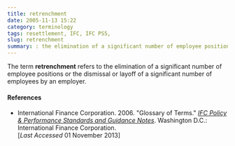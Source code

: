 ```yaml
---
title: retrenchment
date: 2005-11-13 15:22
category: terminology
tags: resettlement, IFC, IFC PS5,
slug: retrenchment
summary: : the elimination of a significant number of employee positions or the dismissal or layoff of a significant number of employees by an employer
---
```


<!--
icon: file-code-o
summary:
-->

The term **retrenchment** refers to the elimination of a significant number of employee positions or the dismissal or layoff of a significant number of employees by an employer.


#### References

* International Finance Corporation. 2006. "Glossary of Terms." *[IFC Policy & Performance Standards and Guidance Notes](http://www.ifc.org/wps/wcm/connect/9a9464804885598c8364d36a6515bb18/Glossary%2Bof%2BTerms.pdf?MOD=AJPERES&attachment=true&id=1322803900995)*. Washington D.C.: International Finance Corporation.
<br /> [*Last Accessed* 01 November 2013]

